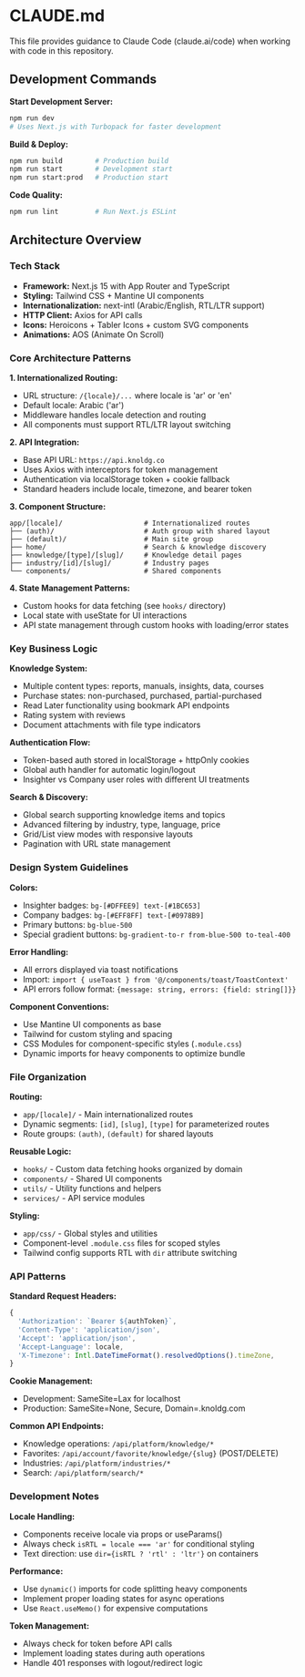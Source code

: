 # CLAUDE.md

This file provides guidance to Claude Code (claude.ai/code) when working with code in this repository.

## Development Commands

**Start Development Server:**
```bash
npm run dev
# Uses Next.js with Turbopack for faster development
```

**Build & Deploy:**
```bash
npm run build        # Production build
npm run start        # Development start
npm run start:prod   # Production start
```

**Code Quality:**
```bash
npm run lint         # Run Next.js ESLint
```

## Architecture Overview

### Tech Stack
- **Framework:** Next.js 15 with App Router and TypeScript
- **Styling:** Tailwind CSS + Mantine UI components
- **Internationalization:** next-intl (Arabic/English, RTL/LTR support)
- **HTTP Client:** Axios for API calls
- **Icons:** Heroicons + Tabler Icons + custom SVG components
- **Animations:** AOS (Animate On Scroll)

### Core Architecture Patterns

**1. Internationalized Routing:**
- URL structure: `/{locale}/...` where locale is 'ar' or 'en'
- Default locale: Arabic ('ar')
- Middleware handles locale detection and routing
- All components must support RTL/LTR layout switching

**2. API Integration:**
- Base API URL: `https://api.knoldg.co`
- Uses Axios with interceptors for token management
- Authentication via localStorage token + cookie fallback
- Standard headers include locale, timezone, and bearer token

**3. Component Structure:**
```
app/[locale]/                    # Internationalized routes
├── (auth)/                      # Auth group with shared layout
├── (default)/                   # Main site group  
├── home/                        # Search & knowledge discovery
├── knowledge/[type]/[slug]/     # Knowledge detail pages
├── industry/[id]/[slug]/        # Industry pages
└── components/                  # Shared components
```

**4. State Management Patterns:**
- Custom hooks for data fetching (see `hooks/` directory)
- Local state with useState for UI interactions
- API state management through custom hooks with loading/error states

### Key Business Logic

**Knowledge System:**
- Multiple content types: reports, manuals, insights, data, courses
- Purchase states: non-purchased, purchased, partial-purchased
- Read Later functionality using bookmark API endpoints
- Rating system with reviews
- Document attachments with file type indicators

**Authentication Flow:**
- Token-based auth stored in localStorage + httpOnly cookies
- Global auth handler for automatic login/logout
- Insighter vs Company user roles with different UI treatments

**Search & Discovery:**
- Global search supporting knowledge items and topics
- Advanced filtering by industry, type, language, price
- Grid/List view modes with responsive layouts
- Pagination with URL state management

### Design System Guidelines

**Colors:**
- Insighter badges: `bg-[#DFFEE9] text-[#1BC653]`
- Company badges: `bg-[#EFF8FF] text-[#0978B9]` 
- Primary buttons: `bg-blue-500`
- Special gradient buttons: `bg-gradient-to-r from-blue-500 to-teal-400`

**Error Handling:**
- All errors displayed via toast notifications
- Import: `import { useToast } from '@/components/toast/ToastContext'`
- API errors follow format: `{message: string, errors: {field: string[]}}`

**Component Conventions:**
- Use Mantine UI components as base
- Tailwind for custom styling and spacing
- CSS Modules for component-specific styles (`.module.css`)
- Dynamic imports for heavy components to optimize bundle

### File Organization

**Routing:**
- `app/[locale]/` - Main internationalized routes
- Dynamic segments: `[id]`, `[slug]`, `[type]` for parameterized routes  
- Route groups: `(auth)`, `(default)` for shared layouts

**Reusable Logic:**
- `hooks/` - Custom data fetching hooks organized by domain
- `components/` - Shared UI components
- `utils/` - Utility functions and helpers
- `services/` - API service modules

**Styling:**
- `app/css/` - Global styles and utilities
- Component-level `.module.css` files for scoped styles
- Tailwind config supports RTL with `dir` attribute switching

### API Patterns

**Standard Request Headers:**
```javascript
{
  'Authorization': `Bearer ${authToken}`,
  'Content-Type': 'application/json', 
  'Accept': 'application/json',
  'Accept-Language': locale,
  'X-Timezone': Intl.DateTimeFormat().resolvedOptions().timeZone,
}
```

**Cookie Management:**
- Development: SameSite=Lax for localhost
- Production: SameSite=None, Secure, Domain=.knoldg.com

**Common API Endpoints:**
- Knowledge operations: `/api/platform/knowledge/*`
- Favorites: `/api/account/favorite/knowledge/{slug}` (POST/DELETE)
- Industries: `/api/platform/industries/*`
- Search: `/api/platform/search/*`

### Development Notes

**Locale Handling:**
- Components receive locale via props or useParams()
- Always check `isRTL = locale === 'ar'` for conditional styling
- Text direction: use `dir={isRTL ? 'rtl' : 'ltr'}` on containers

**Performance:**
- Use `dynamic()` imports for code splitting heavy components
- Implement proper loading states for async operations
- Use `React.useMemo()` for expensive computations

**Token Management:**
- Always check for token before API calls
- Implement loading states during auth operations  
- Handle 401 responses with logout/redirect logic